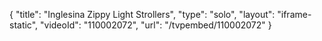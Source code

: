 {
    "title": "Inglesina Zippy Light Strollers",
    "type": "solo",
    "layout": "iframe-static",
    "videoId": "110002072",
    "url": "\/tvpembed\/110002072"
}